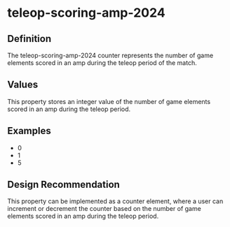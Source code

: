 # teleop-scoring-amp-2024

## Definition
The teleop-scoring-amp-2024 counter represents the number of game elements scored in an amp during the teleop period of the match.

## Values
This property stores an integer value of the number of game elements scored in an amp during the teleop period.

## Examples
- 0
- 1
- 5

## Design Recommendation
This property can be implemented as a counter element, where a user can increment or decrement the counter based on the number of game elements scored in an amp during the teleop period.
